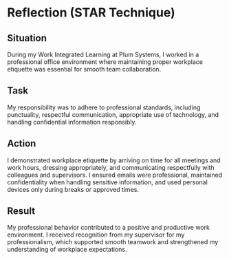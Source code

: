 # Reflection (STAR Technique)

## Situation
During my Work Integrated Learning at Plum Systems, I worked in a professional office environment where maintaining proper workplace etiquette was essential for smooth team collaboration.

## Task
My responsibility was to adhere to professional standards, including punctuality, respectful communication, appropriate use of technology, and handling confidential information responsibly.

## Action
I demonstrated workplace etiquette by arriving on time for all meetings and work hours, dressing appropriately, and communicating respectfully with colleagues and supervisors. I ensured emails were professional, maintained confidentiality when handling sensitive information, and used personal devices only during breaks or approved times.

## Result
My professional behavior contributed to a positive and productive work environment. I received recognition from my supervisor for my professionalism, which supported smooth teamwork and strengthened my understanding of workplace expectations.
